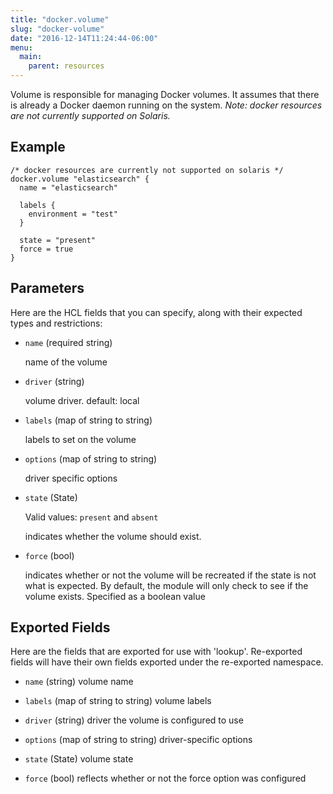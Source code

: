 ```yaml
---
title: "docker.volume"
slug: "docker-volume"
date: "2016-12-14T11:24:44-06:00"
menu:
  main:
    parent: resources
---
```



Volume is responsible for managing Docker volumes. It assumes that there is
already a Docker daemon running on the system.
*Note: docker resources are not currently supported on Solaris.*


## Example

```hcl
/* docker resources are currently not supported on solaris */
docker.volume "elasticsearch" {
  name = "elasticsearch"

  labels {
    environment = "test"
  }

  state = "present"
  force = true
}

```


## Parameters

Here are the HCL fields that you can specify, along with their expected types
and restrictions:


- `name` (required string)

  name of the volume


- `driver` (string)

  volume driver. default: local


- `labels` (map of string to string)

  labels to set on the volume


- `options` (map of string to string)

  driver specific options


- `state` (State)


	Valid values: `present` and `absent`

  indicates whether the volume should exist.


- `force` (bool)

  indicates whether or not the volume will be recreated if the state is not
what is expected. By default, the module will only check to see if the
volume exists. Specified as a boolean value




## Exported Fields

Here are the fields that are exported for use with 'lookup'.  Re-exported fields
will have their own fields exported under the re-exported namespace.
- `name` (string)
  volume name
 
- `labels` (map of string to string)
  volume labels
 
- `driver` (string)
  driver the volume is configured to use
 
- `options` (map of string to string)
  driver-specific options
 
- `state` (State)
  volume state
 
- `force` (bool)
  reflects whether or not the force option was configured
  

